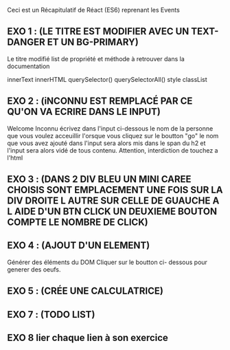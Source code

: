 Ceci est un Récapitulatif de Réact (ES6) reprenant les Events 


## EXO 1 : (LE TITRE EST MODIFIER AVEC UN TEXT-DANGER ET UN BG-PRIMARY)

Le titre modifié
list de propriété et méthode à retrouver dans la documentation

innerText
innerHTML
querySelector()
querySelectorAll()
style
classList


## EXO 2 : (iNCONNU EST REMPLACÉ PAR CE QU'ON VA ECRIRE DANS LE INPUT)

Welcome Inconnu
écrivez dans l'input ci-dessous le nom de la personne que vous voulez acceuillir l'orsque vous cliquez sur le boutton "go" le nom que vous avez ajouté dans l'input sera alors mis dans le span du h2 et l'input sera alors vidé de tous contenu. Attention, interdiction de touchez a l'html

## EXO 3 : (DANS 2 DIV BLEU UN MINI CAREE CHOISIS SONT EMPLACEMENT UNE FOIS SUR LA DIV DROITE L AUTRE SUR CELLE DE GUAUCHE A L AIDE D'UN BTN  CLICK UN DEUXIEME BOUTON COMPTE LE NOMBRE DE CLICK)

## EXO 4 : (AJOUT D'UN ELEMENT)

Générer des éléments du DOM
Cliquer sur le boutton ci- dessous pour generer des oeufs.

## EXO 5 : (CRÉE UNE CALCULATRICE)

## EXO 7 : (TODO LIST) 

## EXO 8 lier chaque lien à son exercice

